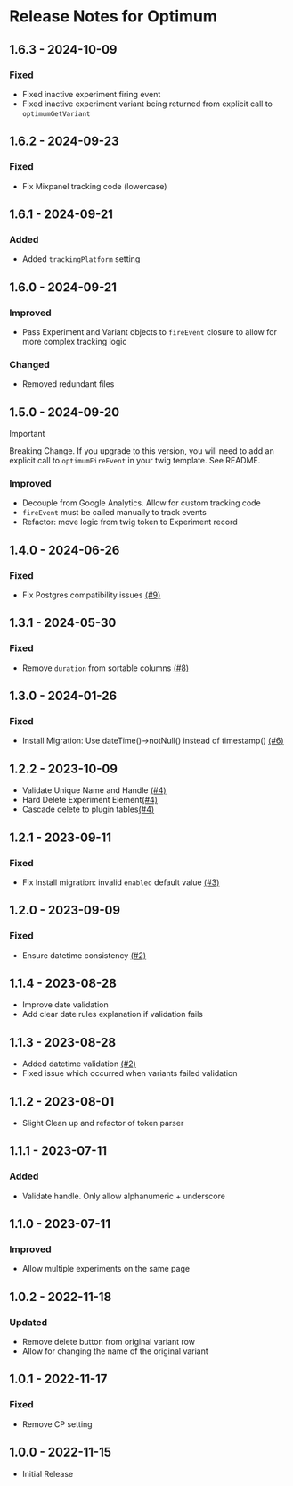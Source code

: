 # Release Notes for Optimum

## 1.6.3 - 2024-10-09
### Fixed
- Fixed inactive experiment firing event
- Fixed inactive experiment variant being returned from explicit call to `optimumGetVariant`

## 1.6.2 - 2024-09-23
### Fixed
- Fix Mixpanel tracking code (lowercase)

## 1.6.1 - 2024-09-21
### Added
- Added `trackingPlatform` setting 

## 1.6.0 - 2024-09-21
### Improved
- Pass Experiment and Variant objects to `fireEvent` closure to allow for more complex tracking logic
### Changed
- Removed redundant files

## 1.5.0 - 2024-09-20
> [!IMPORTANT]  
> Breaking Change. If you upgrade to this version, you will need to add an explicit call to `optimumFireEvent` in your twig template. See README.
### Improved
- Decouple from Google Analytics. Allow for custom tracking code
- `fireEvent` must be called manually to track events
- Refactor: move logic from twig token to Experiment record

## 1.4.0 - 2024-06-26
### Fixed
- Fix Postgres compatibility issues [(#9)](https://github.com/matfish2/craft-optimum/issues/9)

## 1.3.1 - 2024-05-30
### Fixed
- Remove `duration` from sortable columns [(#8)](https://github.com/matfish2/craft-optimum/issues/8)

## 1.3.0 - 2024-01-26
### Fixed
- Install Migration: Use dateTime()->notNull() instead of timestamp() [(#6)](https://github.com/matfish2/craft-optimum/issues/6)

## 1.2.2 - 2023-10-09
- Validate Unique Name and Handle [(#4)](https://github.com/matfish2/craft-optimum/issues/4)
- Hard Delete Experiment Element[(#4)](https://github.com/matfish2/craft-optimum/issues/4)
- Cascade delete to plugin tables[(#4)](https://github.com/matfish2/craft-optimum/issues/4)

## 1.2.1 - 2023-09-11
### Fixed
- Fix Install migration: invalid `enabled` default value [(#3)](https://github.com/matfish2/craft-optimum/issues/3)

## 1.2.0 - 2023-09-09
### Fixed
-  Ensure datetime consistency [(#2)](https://github.com/matfish2/craft-optimum/issues/2#issuecomment-1711444522)

## 1.1.4 - 2023-08-28
- Improve date validation
- Add clear date rules explanation if validation fails

## 1.1.3 - 2023-08-28
- Added datetime validation [(#2)](https://github.com/matfish2/craft-optimum/issues/2)
- Fixed issue which occurred when variants failed validation

## 1.1.2 - 2023-08-01
- Slight Clean up and refactor of token parser

## 1.1.1 - 2023-07-11
### Added
- Validate handle. Only allow alphanumeric + underscore

## 1.1.0 - 2023-07-11
### Improved
- Allow multiple experiments on the same page

## 1.0.2 - 2022-11-18
### Updated
- Remove delete button from original variant row
- Allow for changing the name of the original variant 

## 1.0.1 - 2022-11-17
### Fixed
- Remove CP setting

## 1.0.0 - 2022-11-15
- Initial Release